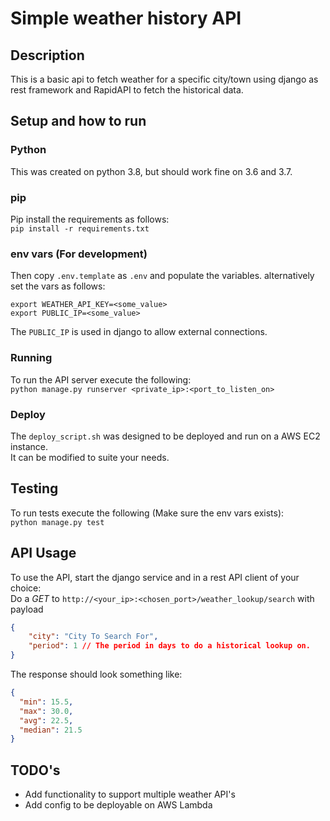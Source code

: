 # Simple weather history API

## Description
This is a basic api to fetch weather for a specific city/town using django as rest framework and RapidAPI to fetch the historical data.

## Setup and how to run

### Python
This was created on python 3.8, but should work fine on 3.6 and 3.7.

### pip
Pip install the requirements as follows:  
`pip install -r requirements.txt`

### env vars (For development)
Then copy `.env.template` as `.env` and populate the variables.
alternatively set the vars as follows:  
```
export WEATHER_API_KEY=<some_value>
export PUBLIC_IP=<some_value>
```
The `PUBLIC_IP` is used in django to allow external connections.

### Running
To run the API server execute the following:  
`python manage.py runserver <private_ip>:<port_to_listen_on>`

### Deploy
The `deploy_script.sh` was designed to be deployed and run on a AWS EC2 instance.  
It can be modified to suite your needs.

## Testing
To run tests execute the following (Make sure the env vars exists):  
`python manage.py test`

## API Usage
To use the API, start the django service and in a rest API client of your choice:  
Do a *GET* to `http://<your_ip>:<chosen_port>/weather_lookup/search` with payload  
```json
{
    "city": "City To Search For",
    "period": 1 // The period in days to do a historical lookup on.
}
```
The response should look something like:  
```json
{
  "min": 15.5,
  "max": 30.0,
  "avg": 22.5,
  "median": 21.5
}
```

## TODO's
- Add functionality to support multiple weather API's
- Add config to be deployable on AWS Lambda
